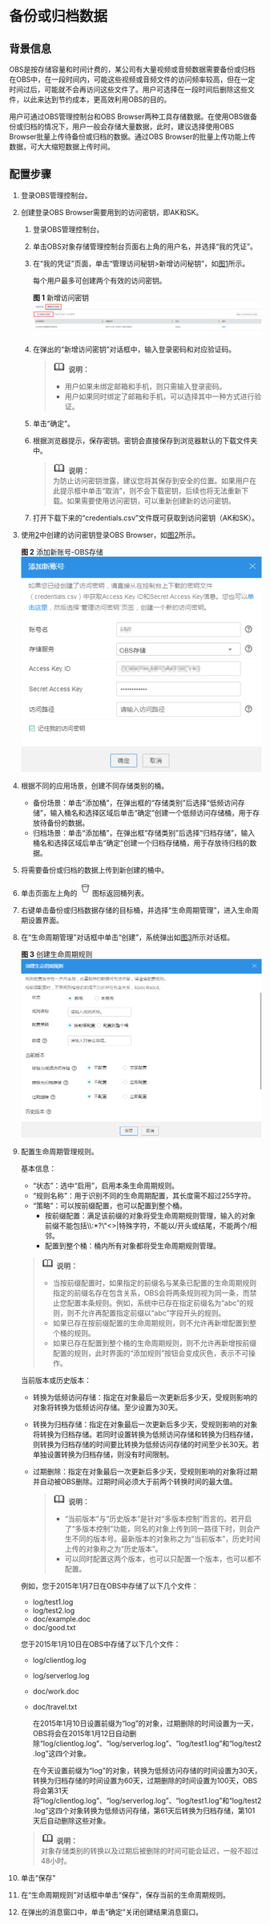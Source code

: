 # 备份或归档数据<a name="zh-cn_topic_0086375604"></a>

## 背景信息<a name="s81a2ec12e4e84fd7bf3b908733ec4526"></a>

OBS是按存储容量和时间计费的，某公司有大量视频或音频数据需要备份或归档在OBS中，在一段时间内，可能这些视频或音频文件的访问频率较高，但在一定时间过后，可能就不会再访问这些文件了。用户可选择在一段时间后删除这些文件，以此来达到节约成本，更高效利用OBS的目的。

用户可通过OBS管理控制台和OBS Browser两种工具存储数据。在使用OBS做备份或归档的情况下，用户一般会存储大量数据，此时，建议选择使用OBS Browser批量上传待备份或归档的数据。通过OBS Browser的批量上传功能上传数据，可大大缩短数据上传时间。

## 配置步骤<a name="s2d4980b26f8c417dab47f164ec69284c"></a>

1.  登录OBS管理控制台。
2.  <a name="l68ad1e1e9a5b46eeaf868e24bab04475"></a>创建登录OBS Browser需要用到的访问密钥，即AK和SK。
    1.  登录OBS管理控制台。
    2.  单击OBS对象存储管理控制台页面右上角的用户名，并选择“我的凭证”。
    3.  在“我的凭证”页面，单击“管理访问秘钥\>新增访问秘钥”，如[图1](#fig1722545183515)所示。

        每个用户最多可创建两个有效的访问密钥。

        **图 1**  新增访问密钥<a name="fig1722545183515"></a>  
        ![](figures/新增访问密钥.png "新增访问密钥")

    4.  在弹出的“新增访问密钥”对话框中，输入登录密码和对应验证码。

        >![](public_sys-resources/icon-note.gif) **说明：**   
        >-   用户如果未绑定邮箱和手机，则只需输入登录密码。  
        >-   用户如果同时绑定了邮箱和手机，可以选择其中一种方式进行验证。  

    5.  单击“确定”。
    6.  根据浏览器提示，保存密钥。密钥会直接保存到浏览器默认的下载文件夹中。

        >![](public_sys-resources/icon-note.gif) **说明：**   
        >为防止访问密钥泄露，建议您将其保存到安全的位置。如果用户在此提示框中单击“取消”，则不会下载密钥，后续也将无法重新下载。如果需要使用访问密钥，可以重新创建新的访问密钥。  

    7.  打开下载下来的“credentials.csv”文件既可获取到访问密钥（AK和SK）。

3.  使用[2](#l68ad1e1e9a5b46eeaf868e24bab04475)中创建的访问密钥登录OBS Browser，如[图2](#fd995745dbd3541f1b3284aeb717604eb)所示。

    **图 2**  添加新账号-OBS存储<a name="fd995745dbd3541f1b3284aeb717604eb"></a>  
    ![](figures/添加新账号-OBS存储.png "添加新账号-OBS存储")

4.  根据不同的应用场景，创建不同存储类别的桶。
    -   备份场景：单击“添加桶”，在弹出框的“存储类别”后选择“低频访问存储”，输入桶名和选择区域后单击“确定”创建一个低频访问存储桶，用于存放待备份的数据。
    -   归档场景：单击“添加桶”，在弹出框“存储类别”后选择“归档存储”，输入桶名和选择区域后单击“确定”创建一个归档存储桶，用于存放待归档的数据。

5.  将需要备份或归档的数据上传到新创建的桶中。
6.  单击页面左上角的![](figures/zh-cn_image_0129289340.png)图标返回桶列表。
7.  右键单击备份或归档数据存储的目标桶，并选择“生命周期管理”，进入生命周期设置界面。
8.  在“生命周期管理”对话框中单击“创建”，系统弹出如[图3](#f54e834339e4b4c179c802fc391687474)所示对话框。

    **图 3**  创建生命周期规则<a name="f54e834339e4b4c179c802fc391687474"></a>  
    ![](figures/创建生命周期规则.png "创建生命周期规则")

9.  配置生命周期管理规则。

    基本信息：

    -   “状态”：选中“启用”，启用本条生命周期规则。
    -   “规则名称”：用于识别不同的生命周期配置，其长度需不超过255字符。
    -   “策略”：可以按前缀配置，也可以配置到整个桶。
        -   按前缀配置：满足该前缀的对象将受生命周期规则管理，输入的对象前缀不能包括\\\\:\*?\\"<\>|特殊字符，不能以/开头或结尾，不能两个/相邻。
        -   配置到整个桶：桶内所有对象都将受生命周期规则管理。


    >![](public_sys-resources/icon-note.gif) **说明：**   
    >-   当按前缀配置时，如果指定的前缀名与某条已配置的生命周期规则指定的前缀名存在包含关系，OBS会将两条规则视为同一条，而禁止您配置本条规则。例如，系统中已存在指定前缀名为“abc”的规则，则不允许再配置指定前缀以“abc”字段开头的规则。  
    >-   如果已存在按前缀配置的生命周期规则，则不允许再新增配置到整个桶的规则。  
    >-   如果已存在配置到整个桶的生命周期规则，则不允许再新增按前缀配置的规则，此时界面的“添加规则”按钮会变成灰色，表示不可操作。  

    当前版本或历史版本：

    -   转换为低频访问存储：指定在对象最后一次更新后多少天，受规则影响的对象将转换为低频访问存储。至少设置为30天。
    -   转换为归档存储：指定在对象最后一次更新后多少天，受规则影响的对象将转换为归档存储。若同时设置转换为低频访问存储和转换为归档存储，则转换为归档存储的时间要比转换为低频访问存储的时间至少长30天。若单独设置转换为归档存储，则没有时间限制。
    -   过期删除：指定在对象最后一次更新后多少天，受规则影响的对象将过期并自动被OBS删除。过期时间必须大于前两个转换时间的最大值。

        >![](public_sys-resources/icon-note.gif) **说明：**   
        >-   “当前版本”与“历史版本”是针对“多版本控制”而言的。若开启了“多版本控制”功能，同名的对象上传到同一路径下时，则会产生不同的版本号。最新版本的对象称之为“当前版本”，历史时间上传的对象称之为“历史版本”。  
        >-   可以同时配置这两个版本，也可以只配置一个版本，也可以都不配置。  


    例如，您于2015年1月7日在OBS中存储了以下几个文件：

    -   log/test1.log
    -   log/test2.log
    -   doc/example.doc
    -   doc/good.txt

    您于2015年1月10日在OBS中存储了以下几个文件：

    -   log/clientlog.log
    -   log/serverlog.log
    -   doc/work.doc
    -   doc/travel.txt

        在2015年1月10日设置前缀为“log”的对象，过期删除的时间设置为一天，OBS将会在2015年1月12日自动删除“log/clientlog.log”、“log/serverlog.log”、“log/test1.log”和“log/test2.log”这四个对象。

        在今天设置前缀为“log”的对象，转换为低频访问存储的时间设置为30天，转换为归档存储的时间设置为60天，过期删除的时间设置为100天，OBS将会第31天将“log/clientlog.log”、“log/serverlog.log”、“log/test1.log”和“log/test2.log”这四个对象转换为低频访问存储，第61天后转换为归档存储，第101天后自动删除这些对象。


    >![](public_sys-resources/icon-note.gif) **说明：**   
    >对象存储类别的转换以及过期后被删除的时间可能会延迟，一般不超过48小时。  

10. 单击“保存”
11. 在“生命周期规则”对话框中单击“保存”，保存当前的生命周期规则。
12. 在弹出的消息窗口中，单击“确定”关闭创建结果消息窗口。

